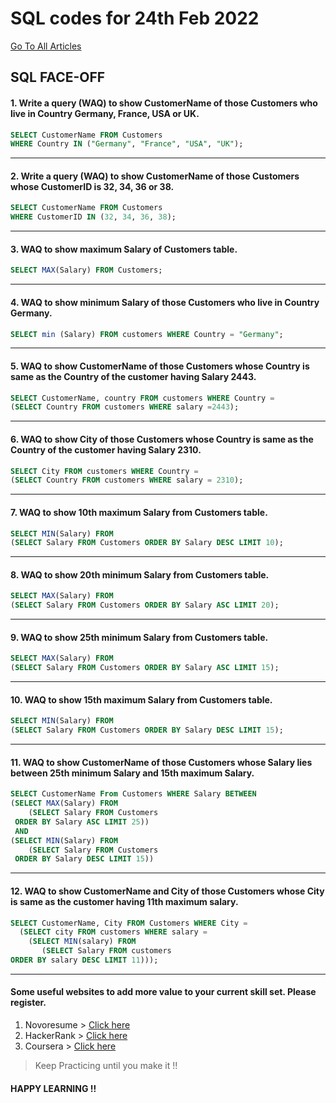 # SQL codes for 24th Feb 2022

[Go To All Articles](/sql-notes-2022)  

## SQL FACE-OFF   
#### 1. Write a query (WAQ) to show CustomerName of those Customers who live in Country Germany, France, USA or UK.
```sql
SELECT CustomerName FROM Customers
WHERE Country IN ("Germany", "France", "USA", "UK");
```  
---  
#### 2. Write a query (WAQ) to show CustomerName of those Customers whose CustomerID is 32, 34, 36 or 38.  
```sql
SELECT CustomerName FROM Customers
WHERE CustomerID IN (32, 34, 36, 38);
```  
---
#### 3. WAQ to show maximum Salary of Customers table.  
```sql
SELECT MAX(Salary) FROM Customers;
```  
---
#### 4. WAQ to show minimum Salary of those Customers who live in Country Germany.  
```sql
SELECT min (Salary) FROM customers WHERE Country = "Germany";
```  
---
#### 5. WAQ to show CustomerName of those Customers whose Country is same as the Country of the customer having Salary 2443.  
```sql
SELECT CustomerName, country FROM customers WHERE Country =
(SELECT Country FROM customers WHERE salary =2443);
```   
---
#### 6. WAQ to show City of those Customers whose Country is same as the Country of the customer having Salary 2310.  
```sql
SELECT City FROM customers WHERE Country =
(SELECT Country FROM customers WHERE salary = 2310);
```  
---
#### 7. WAQ to show 10th maximum Salary from Customers table.
```sql
SELECT MIN(Salary) FROM
(SELECT Salary FROM Customers ORDER BY Salary DESC LIMIT 10);
```  
---
#### 8.  WAQ to show 20th minimum Salary from Customers table.  
```sql
SELECT MAX(Salary) FROM
(SELECT Salary FROM Customers ORDER BY Salary ASC LIMIT 20);
```  
---
#### 9. WAQ to show 25th minimum Salary from Customers table.  
```sql
SELECT MAX(Salary) FROM
(SELECT Salary FROM Customers ORDER BY Salary ASC LIMIT 15);
```  
---
#### 10. WAQ to show 15th maximum Salary from Customers table. 
```sql
SELECT MIN(Salary) FROM
(SELECT Salary FROM Customers ORDER BY Salary DESC LIMIT 15);
```  
---   
#### 11. WAQ to show CustomerName of those Customers whose Salary lies between 25th minimum Salary and 15th maximum Salary. 
```sql
SELECT CustomerName From Customers WHERE Salary BETWEEN
(SELECT MAX(Salary) FROM
	(SELECT Salary FROM Customers
 ORDER BY Salary ASC LIMIT 25))
 AND
(SELECT MIN(Salary) FROM
	(SELECT Salary FROM Customers
 ORDER BY Salary DESC LIMIT 15))
```  
---  
#### 12. WAQ to show CustomerName and City of those Customers whose City is same as the customer having 11th maximum salary.
```sql
SELECT CustomerName, City FROM Customers WHERE City =
  (SELECT city FROM customers WHERE salary =
	(SELECT MIN(salary) FROM 
	   (SELECT Salary FROM customers
ORDER BY salary DESC LIMIT 11)));
```  
---  

#### Some useful websites to add more value to your current skill set. Please register.
1. Novoresume > [Click here](https://novoresume.com/?noRedirect=true)
2. HackerRank > [Click here](https://www.hackerrank.com/)
3. Coursera > [Click here](https://www.coursera.org/)

>Keep Practicing until you make it !!

#### HAPPY LEARNING !!
